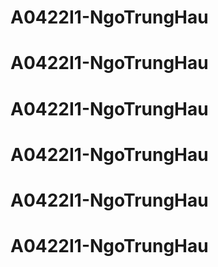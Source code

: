 # A0422I1-NgoTrungHau
# A0422I1-NgoTrungHau
# A0422I1-NgoTrungHau
# A0422I1-NgoTrungHau
# A0422I1-NgoTrungHau
# A0422I1-NgoTrungHau
